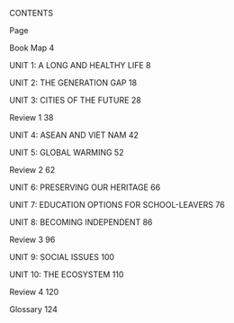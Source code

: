 CONTENTS

Page

Book Map                                                                                   4

UNIT 1:   A LONG AND HEALTHY LIFE                                               8

UNIT 2:  THE GENERATION GAP                                                      18

UNIT 3:  CITIES OF THE FUTURE                                                      28

Review 1                                                                                         38

UNIT 4:  ASEAN AND VIET NAM                                                       42

UNIT 5:  GLOBAL WARMING                                                             52

Review 2                                                                                         62

UNIT 6:  PRESERVING OUR HERITAGE                                             66

UNIT 7:  EDUCATION OPTIONS FOR SCHOOL-LEAVERS                   76

UNIT 8:  BECOMING INDEPENDENT                                                 86

Review 3                                                                                         96

UNIT 9:  SOCIAL ISSUES                                                                  100

UNIT 10: THE ECOSYSTEM                                                               110

Review 4                                                                                        120

Glossary                                                                                         124